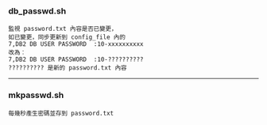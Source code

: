 ### db_passwd.sh
```
監視 password.txt 內容是否已變更，
如已變更，同步更新到 config_file 內的
7,DB2 DB USER PASSWORD  :10-xxxxxxxxxx
改為︰
7,DB2 DB USER PASSWORD  :10-??????????
?????????? 是新的 password.txt 內容
```
---
### mkpasswd.sh
```
每幾秒產生密碼並存到 password.txt
```